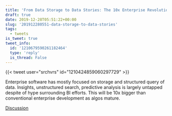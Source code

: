 ```yaml
---
title: 'From Data Storage to Data Stories: The 10x Enterprise Revolution'
draft: true
date: 2019-12-28T05:51:22+00:00
slug: '201912280551-data-storage-to-data-stories'
tags:
  - tweets
is_tweet: true
tweet_info:
  id: '1210679590261182464'
  type: 'reply'
  is_thread: False
---
```




{{< tweet user="srchvrs" id="1210424859060297729" >}}

Enterprise software has mostly focused on storage and structured query of data. Insights, unstructured search, predictive analysis is largely untapped despite of hype surrounding BI efforts. This will be 10x bigger than conventional enterprise development as algos mature.

[Discussion](https://x.com/sytelus/status/1210679590261182464)
